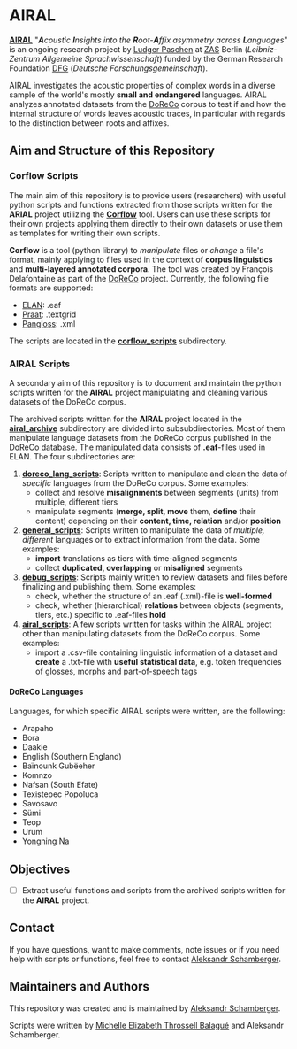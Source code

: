 # AIRAL

**[AIRAL](https://www.leibniz-zas.de/en/research/research-areas/laboratory-phonology/airal)** "***A****coustic* ***I****nsights into the* ***R****oot-****A****ffix asymmetry across* ***L****anguages*" is an ongoing research project by [Ludger Paschen](http://www.ludgerpaschen.de/) at [ZAS](https://www.leibniz-zas.de/en/) Berlin (*Leibniz-Zentrum Allgemeine Sprachwissenschaft*) funded by the German Research Foundation [DFG](https://www.dfg.de/en) (*Deutsche Forschungsgemeinschaft*).

AIRAL investigates the acoustic properties of complex words in a diverse sample of the world's mostly **small and endangered** languages. AIRAL analyzes annotated datasets from the [DoReCo](https://doreco.huma-num.fr) corpus to test if and how the internal structure of words leaves acoustic traces, in particular with regards to the distinction between roots and affixes.

## Aim and Structure of this Repository

### Corflow Scripts

The main aim of this repository is to provide users (researchers) with useful python scripts and functions extracted from those scripts written for the **ARIAL** project utilizing the **[Corflow](https://github.com/DoReCo/corflow)** tool. Users can use these scripts for their own projects applying them directly to their own datasets or use them as templates for writing their own scripts.

**Corflow** is a tool (python library) to *manipulate* files or *change* a file's format, mainly applying to files used in the context of **corpus linguistics** and **multi-layered annotated corpora**. The tool was created by François Delafontaine as part of the [DoReCo](https://doreco.huma-num.fr) project. Currently, the following file formats are supported:

* [ELAN](https://archive.mpi.nl/tla/elan): .eaf
* [Praat](https://www.fon.hum.uva.nl/praat/): .textgrid
* [Pangloss](https://github.com/CNRS-LACITO/Pangloss_website): .xml

The scripts are located in the **[corflow_scripts](./corflow_scripts/)** subdirectory.

### AIRAL Scripts

A secondary aim of this repository is to document and maintain the python scripts written for the **AIRAL** project manipulating and cleaning various datasets of the DoReCo corpus.

The archived scripts written for the **AIRAL** project located in the **[airal_archive](./airal_archive/)** subdirectory are divided into subsubdirectories. Most of them manipulate language datasets from the DoReCo corpus published in the [DoReCo database](https://doreco.huma-num.fr/). The manipulated data consists of **.eaf**-files used in ELAN. The four subdirectories are:

1. **[doreco_lang_scripts](./airal_archive/doreco_lang_scripts/)**: Scripts written to manipulate and clean the data of *specific* languages from the DoReCo corpus. Some examples:
    - collect and resolve **misalignments** between segments (units) from multiple, different tiers
    - manipulate segments (**merge, split, move** them, **define** their content) depending on their **content, time, relation** and/or **position**
2. **[general_scripts](./airal_archive/general_scripts/)**: Scripts written to manipulate the data of *multiple, different* languages or to extract information from the data. Some examples:
    - **import** translations as tiers with time-aligned segments
    - collect **duplicated, overlapping** or **misaligned** segments
3. **[debug_scripts](./airal_archive/debug_scripts/)**: Scripts mainly written to review datasets and files before finalizing and publishing them. Some examples:
    - check, whether the structure of an .eaf (.xml)-file is **well-formed**
    - check, whether (hierarchical) **relations** between objects (segments, tiers, etc.) specific to .eaf-files **hold**
4. **[airal_scripts](./airal_archive/airal_scripts/)**: A few scripts written for tasks within the AIRAL project other than manipulating datasets from the DoReCo corpus. Some examples:
    - import a .csv-file containing linguistic information of a dataset and **create** a .txt-file with **useful statistical data**, e.g. token frequencies of glosses, morphs and part-of-speech tags

#### DoReCo Languages

Languages, for which specific AIRAL scripts were written, are the following:

* Arapaho
* Bora
* Daakie
* English (Southern England)
* Baïnounk Gubëeher
* Komnzo
* Nafsan (South Efate)
* Texistepec Popoluca
* Savosavo
* Sümi
* Teop
* Urum
* Yongning Na

## Objectives

- [ ] Extract useful functions and scripts from the archived scripts written for the **AIRAL** project.

<!--Corflow is still in development. While there are currently no UI nor any detailed error messages available, the tool already enables users to manipulate corpus data in an easy, customizable and reliable way. Future releases will (hopefully) for example enable the user to work with data created within [ANNIS](https://corpus-tools.org/annis/).-->

## Contact

If you have questions, want to make comments, note issues or if you need help with scripts or functions, feel free to contact [Aleksandr Schamberger](mailto:mail@aleksandrschamberger.de).

## Maintainers and Authors

This repository was created and is maintained by [Aleksandr Schamberger](https://github.com/a-leks-icon/).

Scripts were written by [Michelle Elizabeth Throssell Balagué](https://github.com/michellethr) and Aleksandr Schamberger.